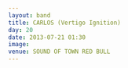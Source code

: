 ```yaml
---
layout: band
title: CARLOS (Vertigo Ignition)
day: 20
date: 2013-07-21 01:30
image: 
venue: SOUND OF TOWN RED BULL
---
```




